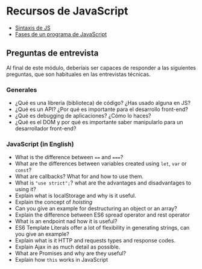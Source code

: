 # Recursos de JavaScript

- [Sintaxis de JS](modulo_2/sintaxis-de-js.md)
- [Fases de un programa de JavaScript](modulo_2/fases-de-un-programa-js.md)

## Preguntas de entrevista

Al final de este módulo, deberíais ser capaces de responder a las siguientes preguntas, que son habituales en las entrevistas técnicas.

### Generales

- ¿Qué es una librería (biblioteca) de código? ¿Has usado alguna en JS?
- ¿Qué es un API? ¿Por qué es importante para el desarrollo front-end?
- ¿Qué es debugging de aplicaciones? ¿Cómo lo haces?
- ¿Qué es el DOM y por qué es importante saber manipularlo para un desarrollador front-end?

### JavaScript (in English)

- What is the difference between `==` and `===`?
- What are the differences between variables created using `let`, `var` or `const`?
- What are callbacks? What for and how to use them.
- What is `"use strict";`? what are the advantages and disadvantages to using it?
- Explain what is localStorage and why is it useful.
- Explain the concept of _hoisting_
- Can you give an example for destructuring an object or an array?
- Explain the difference between ES6 spread operator and rest operator
- What is an endpoint nad how it is useful?
- ES6 Template Literals offer a lot of flexibility in generating strings, can you give an example?
- Explain what is it HTTP and requests types and response codes.
- Explain Ajax in as much detail as possible.
- What are Promises and why are they useful?
- Explain how `this` works in JavaScript

